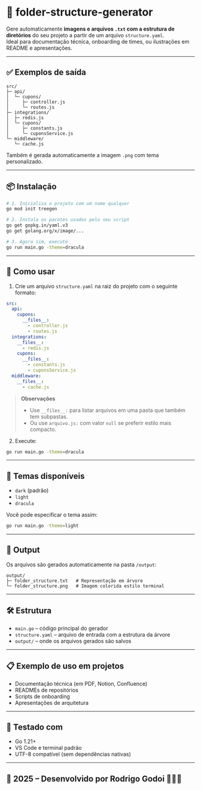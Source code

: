
# 📁 folder-structure-generator

Gere automaticamente **imagens e arquivos `.txt` com a estrutura de diretórios** do seu projeto a partir de um arquivo `structure.yaml`.  
Ideal para documentação técnica, onboarding de times, ou ilustrações em README e apresentações.

---

## ✅ Exemplos de saída

```
src/
├─ api/
│  └─ cupons/
│     ├─ controller.js
│     └─ routes.js
├─ integrations/
│  ├─ redis.js
│  └─ cupons/
│     ├─ constants.js
│     └─ cuponsService.js
└─ middleware/
   └─ cache.js
```

Também é gerada automaticamente a imagem `.png` com tema personalizado.

---

## 📦 Instalação

```bash
# 1. Inicializa o projeto com um nome qualquer
go mod init treegen

# 2. Instala os pacotes usados pelo seu script
go get gopkg.in/yaml.v3
go get golang.org/x/image/...

# 3. Agora sim, execute
go run main.go -theme=dracula
```

---

## 🚀 Como usar

1. Crie um arquivo `structure.yaml` na raiz do projeto com o seguinte formato:

```yaml
src:
  api:
    cupons:
      __files__:
        - controller.js
        - routes.js
  integrations:
    __files__:
      - redis.js
    cupons:
      __files__:
        - constants.js
        - cuponsService.js
  middleware:
    __files__:
      - cache.js
```

> **Observações**  
> - Use `__files__:` para listar arquivos em uma pasta que também tem subpastas.  
> - Ou use `arquivo.js:` com valor `null` se preferir estilo mais compacto.

2. Execute:

```bash
go run main.go -theme=dracula
```

---

## 🎨 Temas disponíveis

- `dark` (padrão)
- `light`
- `dracula`

Você pode especificar o tema assim:

```bash
go run main.go -theme=light
```

---

## 📂 Output

Os arquivos são gerados automaticamente na pasta `/output`:

```
output/
├─ folder_structure.txt   # Representação em árvore
└─ folder_structure.png   # Imagem colorida estilo terminal
```

---

## 🛠 Estrutura

- `main.go` – código principal do gerador
- `structure.yaml` – arquivo de entrada com a estrutura da árvore
- `output/` – onde os arquivos gerados são salvos

---

## 📋 Exemplo de uso em projetos

- Documentação técnica (em PDF, Notion, Confluence)
- READMEs de repositórios
- Scripts de onboarding
- Apresentações de arquitetura

---

## 🧪 Testado com

- Go 1.21+
- VS Code e terminal padrão
- UTF-8 compatível (sem dependências nativas)

---

## 📄 2025 – Desenvolvido por Rodrigo Godoi 🧙🏼‍♂️

